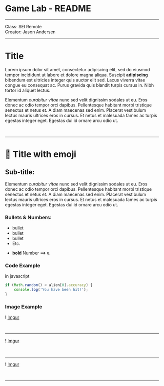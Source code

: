 # Game Lab - README

---

Class: SEI Remote <br>
Creator: Jason Andersen <br>

---

# Title

Lorem ipsum dolor sit amet, consectetur adipiscing elit, sed do eiusmod tempor incididunt ut labore et dolore magna aliqua. Suscipit **adipiscing** bibendum est ultricies integer quis auctor elit sed. Lacus viverra vitae congue eu consequat ac. Purus gravida quis blandit turpis cursus in. Nibh tortor id aliquet lectus. 

Elementum *curabitur vitae* nunc sed velit dignissim sodales ut eu. Eros donec ac odio tempor orci dapibus. Pellentesque habitant morbi tristique senectus et netus et. A diam maecenas sed enim. Placerat vestibulum lectus mauris ultrices eros in cursus. Et netus et malesuada fames ac turpis egestas integer eget. Egestas dui id ornare arcu odio ut.

<br>
<hr>

# &#x1F680; Title with emoji

## Sub-title:

Elementum *curabitur vitae* nunc sed velit dignissim sodales ut eu. Eros donec ac odio tempor orci dapibus. Pellentesque habitant morbi tristique senectus et netus et. A diam maecenas sed enim. Placerat vestibulum lectus mauris ultrices eros in cursus. Et netus et malesuada fames ac turpis egestas integer eget. Egestas dui id ornare arcu odio ut.

### Bullets & Numbers:

- bullet
- bullet
- bullet
- Etc.

* **bold** Number ==> `0`.

### Code Example
in javascript

```javascript
if (Math.random() < alien[0].accuracy) {
	console.log('You have been hit!');
}
```

### Image Example
! [Imgur](https://i.imgur.com/2EACtXul.png)

<br>
<hr>

! [Imgur](https://i.imgur.com/a9D4GBbl.png)

<br>
<hr>

! [Imgur](https://i.imgur.com/ovUbCxLl.png)

<br>
<hr>